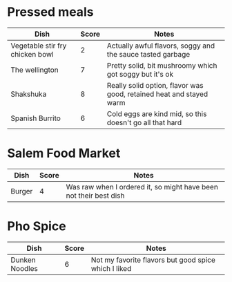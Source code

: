 # Pressed meals

| Dish                            | Score | Notes                                                               |
| ------------------------------- | ---   | -----                                                               |
| Vegetable stir fry chicken bowl | 2     | Actually awful flavors, soggy and the sauce tasted garbage          |
| The wellington                  | 7     | Pretty solid, bit mushroomy which got soggy but it's ok             |
| Shakshuka                       | 8     | Really solid option, flavor was good, retained heat and stayed warm |
| Spanish Burrito                 | 6     | Cold eggs are kind mid, so this doesn't go all that hard            |


# Salem Food Market

| Dish   | Score | Notes                                                             |
| ---    | ---   | ----                                                              |
| Burger | 4     | Was raw when I ordered it, so might have been not their best dish |

# Pho Spice

| Dish           | Score | Notes                                                |
| ---            | ---   | ----                                                 |
| Dunken Noodles | 6     | Not my favorite flavors but good spice which I liked |
